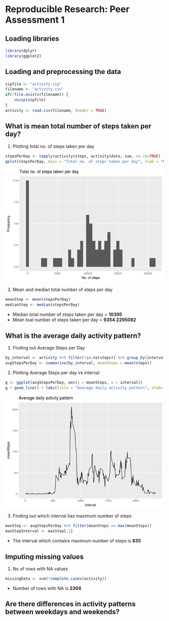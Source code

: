 # Reproducible Research: Peer Assessment 1


## Loading libraries

```r
library(dplyr)
library(ggplot2)
```

## Loading and preprocessing the data

```r
zipfile <- "activity.zip"
filename <- "activity.csv"
if(!file.exists(filename)) {
    unzip(zipfile)
}
activity <- read.csv(filename, header = TRUE)
```

## What is mean total number of steps taken per day?

1. Plotting total no. of steps taken per day

```r
stepsPerDay <- tapply(activity$steps, activity$date, sum, na.rm=TRUE)
qplot(stepsPerDay, main = "Total no. of steps taken per day", xlab = "No. of steps", ylab= "Frequency", binwidth = 500)
```

![](PA1_template_files/figure-html/number_of_step-1.png)<!-- -->

2. Mean and median total number of steps per day

```r
meanStep <- mean(stepsPerDay)
medianStep <- median(stepsPerDay)
```
* Median total number of steps taken per day = __10395__
* Mean toal number of steps taken per day = __9354.2295082__

## What is the average daily activity pattern?

1. Finding out Average Steps per Day

```r
by_interval <- activity %>% filter(!is.na(steps)) %>% group_by(interval)
avgStepsPerDay <- summarise(by_interval, meanSteps = mean(steps))
```

2. Plotting Average Steps per day vs interval

```r
g <- ggplot(avgStepsPerDay, aes(y = meanSteps, x = interval))
g + geom_line() + labs(title = "Average daily activity pattern", xlab= "Interval", ylab = "Average no. of steps taken")
```

![](PA1_template_files/figure-html/plot_time_series-1.png)<!-- -->

3. Finding out which interval has maximum number of steps

```r
maxStep <- avgStepsPerDay %>% filter(meanSteps == max(meanSteps))
maxStepInterval <- maxStep[,1]
```
* The interval which contains maximum number of steps is __835__

## Imputing missing values

1. No of rows with NA values

```r
missingData <- sum(!complete.cases(activity))
```
* Number of rows with NA is __2304__


## Are there differences in activity patterns between weekdays and weekends?
